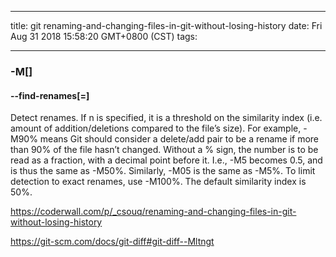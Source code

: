 
---
title: git renaming-and-changing-files-in-git-without-losing-history
date: Fri Aug 31 2018 15:58:20 GMT+0800 (CST)
tags:

---

### -M[<n>]
#### --find-renames[=<n>]
Detect renames. If n is specified, it is a threshold on the similarity index (i.e. amount of addition/deletions compared to the file’s size). For example, -M90% means Git should consider a delete/add pair to be a rename if more than 90% of the file hasn’t changed. Without a % sign, the number is to be read as a fraction, with a decimal point before it. I.e., -M5 becomes 0.5, and is thus the same as -M50%. Similarly, -M05 is the same as -M5%. To limit detection to exact renames, use -M100%. The default similarity index is 50%.


https://coderwall.com/p/_csouq/renaming-and-changing-files-in-git-without-losing-history

https://git-scm.com/docs/git-diff#git-diff--Mltngt